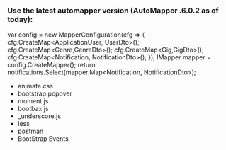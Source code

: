 ### Use the latest automapper version (AutoMapper .6.0.2 as of today):

var config = new MapperConfiguration(cfg =>
              {
                  cfg.CreateMap<ApplicationUser, UserDto>();
                  cfg.CreateMap<Genre,GenreDto>();
                  cfg.CreateMap<Gig,GigDto>();
                  cfg.CreateMap<Notification, NotificationDto>();
              });
            IMapper mapper = config.CreateMapper();
            return notifications.Select(mapper.Map<Notification, NotificationDto>);


- animate.css
- bootstrap:popover
- moment.js
- bootbax.js
- _underscore.js
- less
- postman
- BootStrap Events


